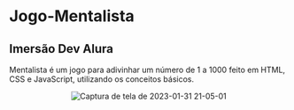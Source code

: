 # Jogo-Mentalista
## Imersão Dev Alura

Mentalista é um jogo para adivinhar um número de 1 a 1000 feito em HTML, CSS e JavaScript, utilizando os conceitos básicos.

<div align="center">

![Captura de tela de 2023-01-31 21-05-01](https://user-images.githubusercontent.com/54086293/215912534-59bb4fdf-18b6-4efd-a604-a25d2f5de5a0.jpg)

</div>
